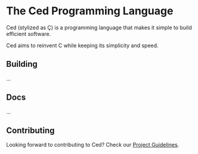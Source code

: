 # The Ced Programming Language

Ced (stylized as Ç) is a programming language that makes it simple to build efficient software.

Ced aims to reinvent C while keeping its simplicity and speed.

## Building

...

## Docs

...

## Contributing

Looking forward to contributing to Ced? Check our [Project Guidelines](/CONTRIBUTING.md).
